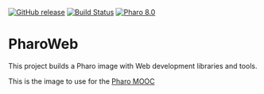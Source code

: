 

[![GitHub release](https://img.shields.io/github/release/LucFabresse/PharoWeb.svg)](https://github.com/LucFabresse/PharoWeb/releases/latest)
[![Build Status](https://travis-ci.com/LucFabresse/PharoWeb.svg?branch=master)](https://travis-ci.com/github/LucFabresse/PharoWeb)
[![Pharo 8.0](https://img.shields.io/badge/Pharo-8.0-informational)](https://github.com/LucFabresse/PharoWeb/releases/download/continuous/PharoWeb-8.0.zip)

# PharoWeb

This project builds a Pharo image with Web development libraries and tools.

This is the image to use for the [Pharo MOOC](https://mooc.pharo.org)

